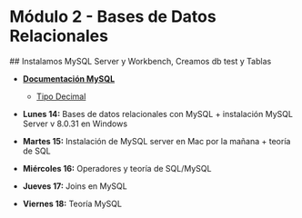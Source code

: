 # Módulo 2 - Bases de Datos Relacionales

## Instalamos MySQL Server y Workbench, Creamos db test y Tablas

- **[Documentación MySQL](https://www.mysqltutorial.org)**
    - [Tipo Decimal](https://www.mysqltutorial.org/mysql-decimal/)

- **Lunes 14:** Bases de datos relacionales con MySQL + instalación MySQL Server v 8.0.31 en Windows
- **Martes 15:** Instalación de MySQL server en Mac por la mañana + teoría de SQL
- **Miércoles 16:** Operadores y teoría de SQL/MySQL
- **Jueves 17:** Joins en MySQL
- **Viernes 18:** Teoría MySQL